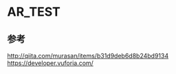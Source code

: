 # AR_TEST

## 参考
http://qiita.com/murasan/items/b31d9deb6d8b24bd9134  
https://developer.vuforia.com/

